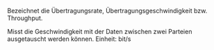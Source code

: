 Bezeichnet die Übertragungsrate, Übertragungsgeschwindigkeit bzw. Throughput.

Misst die Geschwindigkeit mit der Daten zwischen zwei Parteien ausgetauscht werden können. Einheit: bit/s
